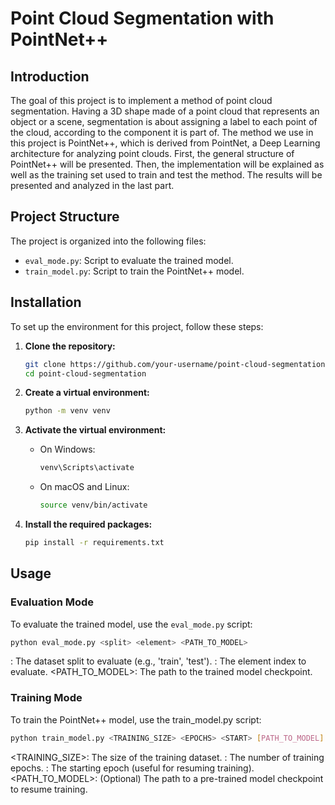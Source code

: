  # Point Cloud Segmentation with PointNet++

## Introduction

The goal of this project is to implement a method of point cloud segmentation. Having a 3D shape made of a point cloud that represents an object or a scene, segmentation is about assigning a label to each point of the cloud, according to the component it is part of. The method we use in this project is PointNet++, which is derived from PointNet, a Deep Learning architecture for analyzing point clouds. First, the general structure of PointNet++ will be presented. Then, the implementation will be explained as well as the training set used to train and test the method. The results will be presented and analyzed in the last part.

## Project Structure

The project is organized into the following files:

- `eval_mode.py`: Script to evaluate the trained model.
- `train_model.py`: Script to train the PointNet++ model.

## Installation

To set up the environment for this project, follow these steps:

1. **Clone the repository:**

    ```bash
    git clone https://github.com/your-username/point-cloud-segmentation.git
    cd point-cloud-segmentation
    ```

2. **Create a virtual environment:**

    ```bash
    python -m venv venv
    ```

3. **Activate the virtual environment:**

    - On Windows:

        ```bash
        venv\Scripts\activate
        ```

    - On macOS and Linux:

        ```bash
        source venv/bin/activate
        ```

4. **Install the required packages:**

    ```bash
    pip install -r requirements.txt
    ```

## Usage

### Evaluation Mode

To evaluate the trained model, use the `eval_mode.py` script:

```bash
python eval_mode.py <split> <element> <PATH_TO_MODEL>
```

<split>: The dataset split to evaluate (e.g., 'train', 'test').
<element>: The element index to evaluate.
<PATH_TO_MODEL>: The path to the trained model checkpoint.


### Training Mode
To train the PointNet++ model, use the train_model.py script:

```bash
python train_model.py <TRAINING_SIZE> <EPOCHS> <START> [PATH_TO_MODEL]
```

<TRAINING_SIZE>: The size of the training dataset.
<EPOCHS>: The number of training epochs.
<START>: The starting epoch (useful for resuming training).
<PATH_TO_MODEL>: (Optional) The path to a pre-trained model checkpoint to resume training.